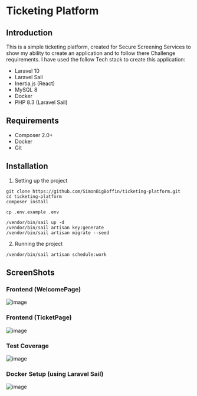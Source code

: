 # Ticketing Platform
## Introduction
This is a simple ticketing platform, created for Secure Screening Services to show my ability to create an application and
to follow there Challenge requirements. I have used the follow Tech stack to create this application:
- Laravel 10
- Laravel Sail
- Inertia.js (React)
- MySQL 8
- Docker
- PHP 8.3 (Laravel Sail)

## Requirements
- Composer 2.0+
- Docker
- Git

## Installation

1. Setting up the project
```
git clone https://github.com/SimonBigBoffin/ticketing-platform.git
cd ticketing-platform
composer install

cp .env.example .env

/vendor/bin/sail up -d
/vendor/bin/sail artisan key:generate
/vendor/bin/sail artisan migrate --seed
```
2. Running the project
```
/vendor/bin/sail artisan schedule:work
```

## ScreenShots

### Frontend (WelcomePage)
![image](https://github.com/user-attachments/assets/7ecdaf4c-2bd2-4acf-8871-ae9a9211d64a)
### Frontend (TicketPage)
![image](https://github.com/user-attachments/assets/92806457-4d63-4d40-9a81-4e9d48ea839c)
### Test Coverage
![image](https://github.com/user-attachments/assets/05e200b9-4369-4d9b-af22-60a88619aad6)
### Docker Setup (using Laravel Sail)
![image](https://github.com/user-attachments/assets/538616b1-da1a-40cd-8936-efc9bf36191b)
